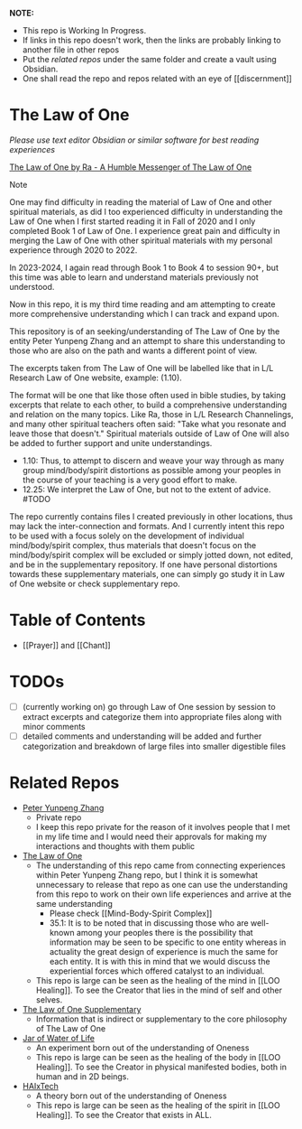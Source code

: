 **NOTE:** 
- This repo is Working In Progress.
- If links in this repo doesn't work, then the links are probably linking to another file in other repos
- Put the *related repos* under the same folder and create a vault using Obsidian.
- One shall read the repo and repos related with an eye of [[discernment]] 
# The Law of One
*Please use text editor Obsidian or similar software for best reading experiences*

[The Law of One by Ra - A Humble Messenger of The Law of One](https://www.lawofone.info/) 

> [!NOTE]
> One may find difficulty in reading the material of Law of One and other spiritual materials, as did I too experienced difficulty in understanding the Law of One when I first started reading it in Fall of 2020 and I only completed Book 1 of Law of One. I experience great pain and difficulty in merging the Law of One with other spiritual materials with my personal experience through 2020 to 2022. 
> 
> In 2023-2024, I again read through Book 1 to Book 4 to session 90+, but this time was able to learn and understand materials previously not understood. 
> 
> Now in this repo, it is my third time reading and am attempting to create more comprehensive understanding which I can track and expand upon.

This repository is of an seeking/understanding of The Law of One by the entity Peter Yunpeng Zhang and an attempt to share this understanding to those who are also on the path and wants a different point of view.

The excerpts taken from The Law of One will be labelled like that in L/L Research Law of One website, example: (1.10).

The format will be one that like those often used in bible studies, by taking excerpts that relate to each other, to build a comprehensive understanding and relation on the many topics. Like Ra, those in L/L Research Channelings, and many other spiritual teachers often said: "Take what you resonate and leave those that doesn't." Spiritual materials outside of Law of One will also be added to further support and unite understandings.
- 1.10: Thus, to attempt to discern and weave your way through as many group mind/body/spirit distortions as possible among your peoples in the course of your teaching is a very good effort to make.
- 12.25: We interpret the Law of One, but not to the extent of advice. #TODO

The repo currently contains files I created previously in other locations, thus may lack the inter-connection and formats. And I currently intent this repo to be used with a focus solely on the development of individual mind/body/spirit complex, thus materials that doesn't focus on the mind/body/spirit complex will be excluded or simply jotted down, not edited, and be in the supplementary repository. If one have personal distortions towards these supplementary materials, one can simply go study it in Law of One website or check supplementary repo.

# Table of Contents
- [[Prayer]] and [[Chant]]
# TODOs
- [ ] (currently working on) go through Law of One session by session to extract excerpts and categorize them into appropriate files along with minor comments
- [ ] detailed comments and understanding will be added and further categorization and breakdown of large files into smaller digestible files 
# Related Repos
- [Peter Yunpeng Zhang](https://github.com/peteryzhang6/pyzzyp) 
	- Private repo
	- I keep this repo private for the reason of it involves people that I met in my life time and I would need their approvals for making my interactions and thoughts with them public
- [The Law of One](https://github.com/peteryzhang6/The-Law-of-One)
	- The understanding of this repo came from connecting experiences within Peter Yunpeng Zhang repo, but I think it is somewhat unnecessary to release that repo as one can use the understanding from this repo to work on their own life experiences and arrive at the same understanding
		- Please check [[Mind-Body-Spirit Complex]]
		- 35.1: It is to be noted that in discussing those who are well-known among your peoples there is the possibility that information may be seen to be specific to one entity whereas in actuality the great design of experience is much the same for each entity. It is with this in mind that we would discuss the experiential forces which offered catalyst to an individual.
	- This repo is large can be seen as the healing of the mind in [[LOO Healing]]. To see the Creator that lies in the mind of self and other selves.
- [The Law of One Supplementary](https://github.com/peteryzhang6/The-Law-of-One-Supplementary)
	- Information that is indirect or supplementary to the core philosophy of The Law of One
- [Jar of Water of Life](https://github.com/peteryzhang6/Jar-of-Water-of-Life)
	- An experiment born out of the understanding of Oneness
	- This repo is large can be seen as the healing of the body in [[LOO Healing]]. To see the Creator in physical manifested bodies, both in human and in 2D beings.
- [HAIxTech](https://github.com/peteryzhang6/HAIxTech)
	- A theory born out of the understanding of Oneness
	- This repo is large can be seen as the healing of the spirit in [[LOO Healing]]. To see the Creator that exists in ALL.
